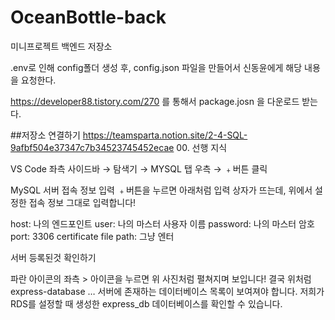 # OceanBottle-back
미니프로젝트 백엔드 저장소

.env로 인해 config폴더 생성 후, config.json 파일을 만들어서 
신동윤에게 해당 내용을 요청한다.

https://developer88.tistory.com/270
를 통해서 package.josn 을 다운로드 받는다.

##저장소 연결하기
https://teamsparta.notion.site/2-4-SQL-9afbf504e37347c7b34523745452ecae
00. 선행 지식

VS Code 좌측 사이드바 → 탐색기 → MYSQL 탭 우측 → ﹢버튼 클릭

MySQL 서버 접속 정보 입력
﹢버튼을 누르면 아래처럼 입력 상자가 뜨는데, 위에서 설정한 접속 정보 그대로 입력합니다!

host: 나의 엔드포인트
user: 나의 마스터 사용자 이름
password: 나의 마스터 암호
port: 3306
certificate file path: 그냥 엔터

서버 등록된것 확인하기

파란 아이콘의 좌측 > 아이콘을 누르면 위 사진처럼 펼쳐지며 보입니다!
결국 위처럼  express-database … 서버에 존재하는 데이터베이스 목록이 보여져야 합니다.
저희가 RDS를 설정할 때 생성한 express_db 데이터베이스를 확인할 수 있습니다.

